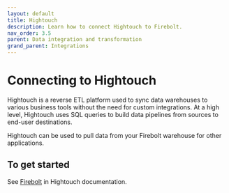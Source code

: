 ```yaml
---
layout: default
title: Hightouch
description: Learn how to connect Hightouch to Firebolt.
nav_order: 3.5
parent: Data integration and transformation
grand_parent: Integrations
---
```


# Connecting to Hightouch

Hightouch is a reverse ETL platform used to sync data warehouses to various business tools without the need for custom integrations. At a high level, Hightouch uses SQL queries to build data pipelines from sources to end-user destinations.

Hightouch can be used to pull data from your Firebolt warehouse for other applications.

## To get started

See [Firebolt](https://hightouch.io/docs/sources/firebolt/) in Hightouch documentation.  
